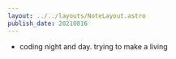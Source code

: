 ```yaml
---
layout: ../../layouts/NoteLayout.astro
publish_date: 20210816
---
```


- coding night and day. trying to make a living

